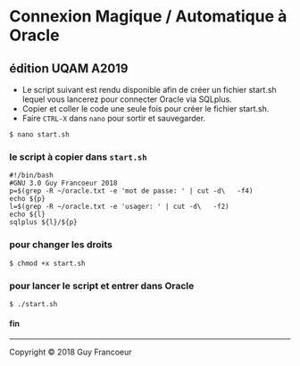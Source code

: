 # Connexion __Magique / Automatique__ à Oracle

## édition UQAM A2019

+ Le script suivant est rendu disponible afin de créer un fichier start.sh lequel vous lancerez pour connecter Oracle via SQLplus.
+ Copier et coller le code une seule fois pour créer le fichier start.sh.
+ Faire `CTRL-X` dans `nano` pour sortir et sauvegarder.

~~~~
$ nano start.sh
~~~~

### le script à copier dans `start.sh`
~~~~
#!/bin/bash
#GNU 3.0 Guy Francoeur 2018
p=$(grep -R ~/oracle.txt -e 'mot de passe: ' | cut -d\   -f4)
echo ${p}
l=$(grep -R ~/oracle.txt -e 'usager: ' | cut -d\   -f2)
echo ${l}
sqlplus ${l}/${p}
~~~~

### pour changer les droits
~~~~
$ chmod +x start.sh
~~~~

### pour lancer le script et entrer dans Oracle
~~~~
$ ./start.sh
~~~~

#### fin

---
Copyright :copyright: 2018 Guy Francoeur
